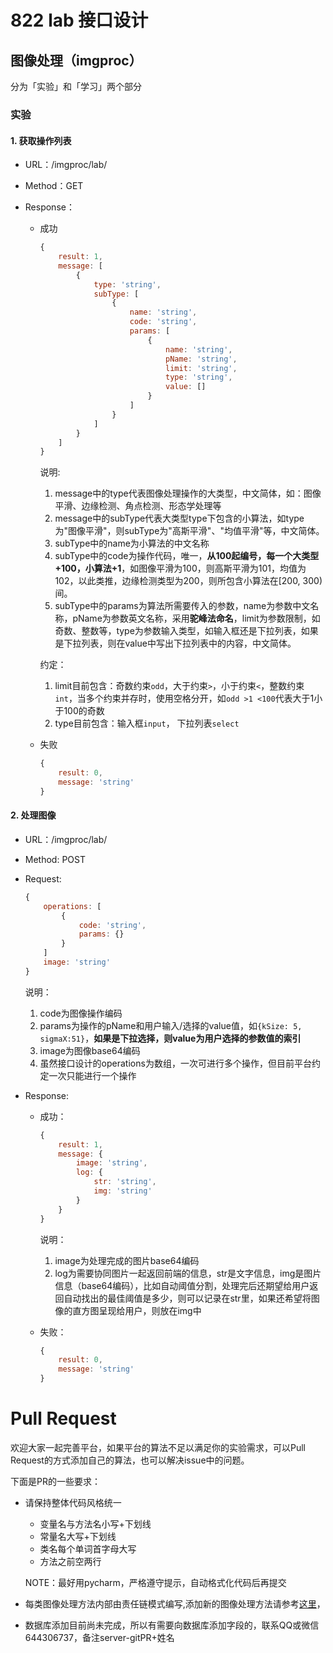 # 822 lab 接口设计

## 图像处理（imgproc）

分为「实验」和「学习」两个部分



### 实验

#### 1. 获取操作列表

- URL：/imgproc/lab/

- Method：GET

- Response：

  - 成功

    ```javascript
    {
        result: 1,
        message: [
            {
                type: 'string',
                subType: [
                    {
                        name: 'string',
                        code: 'string',
                        params: [
                            {
                                name: 'string',
                                pName: 'string',
                                limit: 'string',
                                type: 'string',
                                value: []
                            }
                        ]
                    }
                ]
            }
        ]
    }
    ```

    说明: 

    1. message中的type代表图像处理操作的大类型，中文简体，如：图像平滑、边缘检测、角点检测、形态学处理等
    2. message中的subType代表大类型type下包含的小算法，如type为"图像平滑"，则subType为"高斯平滑"、"均值平滑"等，中文简体。
    3. subType中的name为小算法的中文名称
    4. subType中的code为操作代码，唯一，**从100起编号，每一个大类型+100，小算法+1**，如图像平滑为100，则高斯平滑为101，均值为102，以此类推，边缘检测类型为200，则所包含小算法在[200, 300)间。
    5. subType中的params为算法所需要传入的参数，name为参数中文名称，pName为参数英文名称，采用**驼峰法命名**，limit为参数限制，如奇数、整数等，type为参数输入类型，如输入框还是下拉列表，如果是下拉列表，则在value中写出下拉列表中的内容，中文简体。

    约定：

    1. limit目前包含：奇数约束`odd`，大于约束`>`，小于约束`<`，整数约束`int`，当多个约束并存时，使用空格分开，如`odd >1 <100`代表大于1小于100的奇数
    2. type目前包含：输入框`input`， 下拉列表`select`

  - 失败

    ```javascript
    {
        result: 0,
        message: 'string'
    }
    ```

#### 2. 处理图像

- URL：/imgproc/lab/

- Method: POST

- Request:

  ```javascript
  {
      operations: [
          {
              code: 'string',
              params: {}
          }
      ]
      image: 'string'
  }
  ```

  说明：

  1. code为图像操作编码
  2. params为操作的pName和用户输入/选择的value值，如`{kSize: 5, sigmaX:51}`，**如果是下拉选择，则value为用户选择的参数值的索引**
  3. image为图像base64编码
  4. 虽然接口设计的operations为数组，一次可进行多个操作，但目前平台约定一次只能进行一个操作

- Response:

  - 成功：

    ```javascript
    {
        result: 1,
        message: {
            image: 'string',
            log: {
                str: 'string',
                img: 'string'
            }
        }
    }
    ```

    说明：

    1. image为处理完成的图片base64编码
    2. log为需要协同图片一起返回前端的信息，str是文字信息，img是图片信息（base64编码），比如自动阈值分割，处理完后还期望给用户返回自动找出的最佳阈值是多少，则可以记录在str里，如果还希望将图像的直方图呈现给用户，则放在img中

  - 失败：

    ```javascript
    {
        result: 0,
        message: 'string'
    }
    ```
    
# Pull Request 
欢迎大家一起完善平台，如果平台的算法不足以满足你的实验需求，可以Pull Request的方式添加自己的算法，也可以解决issue中的问题。

下面是PR的一些要求：
- 请保持整体代码风格统一
    - 变量名与方法名小写+下划线
    - 常量名大写+下划线
    - 类名每个单词首字母大写
    - 方法之前空两行
    
  NOTE：最好用pycharm，严格遵守提示，自动格式化代码后再提交
  
- 每类图像处理方法内部由责任链模式编写,添加新的图像处理方法请参考[这里](https://www.jianshu.com/p/9c86725058b8)，
- 数据库添加目前尚未完成，所以有需要向数据库添加字段的，联系QQ或微信644306737，备注server-gitPR+姓名
